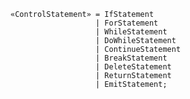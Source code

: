 <!-- This file is generated automatically by infrastructure scripts. Please don't edit by hand. -->

```{ .ebnf .slang-ebnf #ControlStatement }
«ControlStatement» = IfStatement
                   | ForStatement
                   | WhileStatement
                   | DoWhileStatement
                   | ContinueStatement
                   | BreakStatement
                   | DeleteStatement
                   | ReturnStatement
                   | EmitStatement;
```
